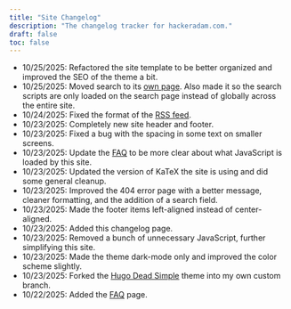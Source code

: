 ```yaml
---
title: "Site Changelog"
description: "The changelog tracker for hackeradam.com."
draft: false
toc: false
---
```


- 10/25/2025: Refactored the site template to be better organized and improved the SEO of the theme a bit.
- 10/25/2025: Moved search to its [own page](/search). Also made it so the search scripts are only loaded on the search page instead of globally across the entire site.
- 10/24/2025: Fixed the format of the [RSS feed](/index.xml).
- 10/23/2025: Completely new site header and footer.
- 10/23/2025: Fixed a bug with the spacing in some text on smaller screens.
- 10/23/2025: Update the [FAQ](/faq) to be more clear about what JavaScript is loaded by this site.
- 10/23/2025: Updated the version of KaTeX the site is using and did some general cleanup.
- 10/23/2025: Improved the 404 error page with a better message, cleaner formatting, and the addition of a search field.
- 10/23/2025: Made the footer items left-aligned instead of center-aligned.
- 10/23/2025: Added this changelog page.
- 10/23/2025: Removed a bunch of unnecessary JavaScript, further simplifying this site.
- 10/23/2025: Made the theme dark-mode only and improved the color scheme slightly.
- 10/23/2025: Forked the [Hugo Dead Simple](https://github.com/barklan/hugo-dead-simple) theme into my own custom branch.
- 10/22/2025: Added the [FAQ](/faq) page.